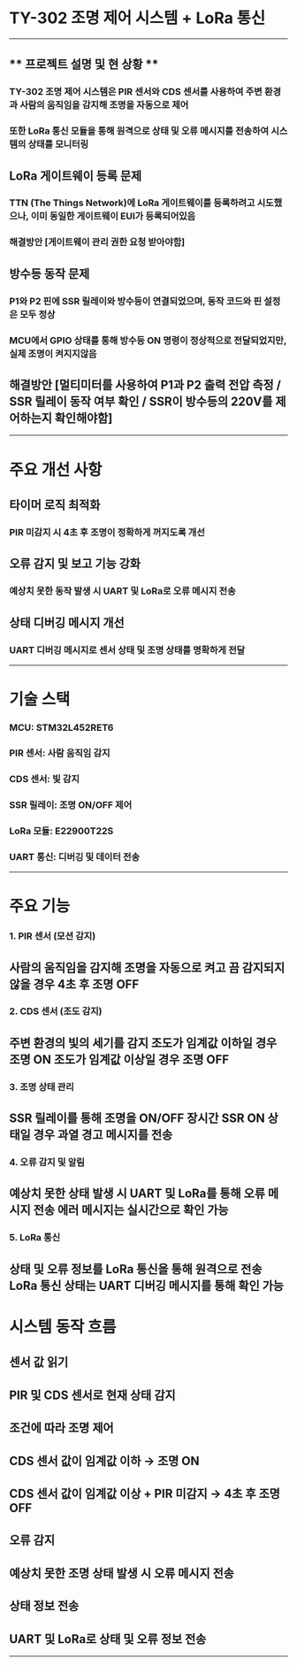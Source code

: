 # TY-302 조명 제어 시스템 + LoRa 통신
----
##  ** 프로젝트 설명 및 현 상황 **
### TY-302 조명 제어 시스템은 PIR 센서와 CDS 센서를 사용하여 주변 환경과 사람의 움직임을 감지해 조명을 자동으로 제어
### 또한 LoRa 통신 모듈을 통해 원격으로 상태 및 오류 메시지를 전송하여 시스템의 상태를 모니터링

##  LoRa 게이트웨이 등록 문제
### TTN (The Things Network)에 LoRa 게이트웨이를 등록하려고 시도했으나, 이미 동일한 게이트웨이 EUI가 등록되어있음
### 해결방안 [게이트웨이 관리 권한 요청 받아야함]

## 방수등 동작 문제
### P1와 P2 핀에 SSR 릴레이와 방수등이 연결되었으며, 동작 코드와 핀 설정은 모두 정상
### MCU에서 GPIO 상태를 통해 방수등 ON 명령이 정상적으로 전달되었지만, 실제 조명이 켜지지않음
## 해결방안 [멀티미터를 사용하여 P1과 P2 출력 전압 측정 / SSR 릴레이 동작 여부 확인 / SSR이 방수등의 220V를 제어하는지 확인해야함]


---
# 주요 개선 사항
## 타이머 로직 최적화
### PIR 미감지 시 4초 후 조명이 정확하게 꺼지도록 개선
## 오류 감지 및 보고 기능 강화
### 예상치 못한 동작 발생 시 UART 및 LoRa로 오류 메시지 전송
## 상태 디버깅 메시지 개선
### UART 디버깅 메시지로 센서 상태 및 조명 상태를 명확하게 전달
---
#  기술 스택
### MCU: STM32L452RET6
### PIR 센서: 사람 움직임 감지
### CDS 센서: 빛 감지
### SSR 릴레이: 조명 ON/OFF 제어
### LoRa 모듈: E22900T22S
### UART 통신: 디버깅 및 데이터 전송
---
#  주요 기능
### 1. PIR 센서 (모션 감지)
사람의 움직임을 감지해 조명을 자동으로 켜고 끔
감지되지 않을 경우 4초 후 조명 OFF
---
### 2. CDS 센서 (조도 감지)
주변 환경의 빛의 세기를 감지
조도가 임계값 이하일 경우 조명 ON
조도가 임계값 이상일 경우 조명 OFF
---
### 3. 조명 상태 관리
SSR 릴레이를 통해 조명을 ON/OFF
장시간 SSR ON 상태일 경우 과열 경고 메시지를 전송
---
### 4. 오류 감지 및 알림
예상치 못한 상태 발생 시 UART 및 LoRa를 통해 오류 메시지 전송
에러 메시지는 실시간으로 확인 가능
---
### 5. LoRa 통신
상태 및 오류 정보를 LoRa 통신을 통해 원격으로 전송
LoRa 통신 상태는 UART 디버깅 메시지를 통해 확인 가능
---
# 시스템 동작 흐름
## 센서 값 읽기

## PIR 및 CDS 센서로 현재 상태 감지

## 조건에 따라 조명 제어

## CDS 센서 값이 임계값 이하 → 조명 ON

## CDS 센서 값이 임계값 이상 + PIR 미감지 → 4초 후 조명 OFF

## 오류 감지
## 예상치 못한 조명 상태 발생 시 오류 메시지 전송
## 상태 정보 전송
## UART 및 LoRa로 상태 및 오류 정보 전송
---
